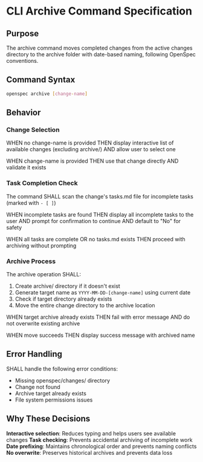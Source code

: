 # CLI Archive Command Specification

## Purpose
The archive command moves completed changes from the active changes directory to the archive folder with date-based naming, following OpenSpec conventions.

## Command Syntax
```bash
openspec archive [change-name]
```

## Behavior

### Change Selection
WHEN no change-name is provided
THEN display interactive list of available changes (excluding archive/)
AND allow user to select one

WHEN change-name is provided
THEN use that change directly
AND validate it exists

### Task Completion Check
The command SHALL scan the change's tasks.md file for incomplete tasks (marked with `- [ ]`)

WHEN incomplete tasks are found
THEN display all incomplete tasks to the user
AND prompt for confirmation to continue
AND default to "No" for safety

WHEN all tasks are complete OR no tasks.md exists
THEN proceed with archiving without prompting

### Archive Process
The archive operation SHALL:
1. Create archive/ directory if it doesn't exist
2. Generate target name as `YYYY-MM-DD-[change-name]` using current date
3. Check if target directory already exists
4. Move the entire change directory to the archive location

WHEN target archive already exists
THEN fail with error message
AND do not overwrite existing archive

WHEN move succeeds
THEN display success message with archived name

## Error Handling

SHALL handle the following error conditions:
- Missing openspec/changes/ directory
- Change not found
- Archive target already exists
- File system permissions issues

## Why These Decisions

**Interactive selection**: Reduces typing and helps users see available changes
**Task checking**: Prevents accidental archiving of incomplete work
**Date prefixing**: Maintains chronological order and prevents naming conflicts
**No overwrite**: Preserves historical archives and prevents data loss